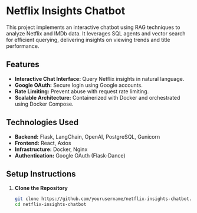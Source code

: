 # Netflix Insights Chatbot

This project implements an interactive chatbot using RAG techniques to analyze Netflix and IMDb data. It leverages SQL agents and vector search for efficient querying, delivering insights on viewing trends and title performance.

## Features

- **Interactive Chat Interface:** Query Netflix insights in natural language.
- **Google OAuth:** Secure login using Google accounts.
- **Rate Limiting:** Prevent abuse with request rate limiting.
- **Scalable Architecture:** Containerized with Docker and orchestrated using Docker Compose.

## Technologies Used

- **Backend:** Flask, LangChain, OpenAI, PostgreSQL, Gunicorn
- **Frontend:** React, Axios
- **Infrastructure:** Docker, Nginx
- **Authentication:** Google OAuth (Flask-Dance)

## Setup Instructions

1. **Clone the Repository**
   ```bash
   git clone https://github.com/yourusername/netflix-insights-chatbot.git
   cd netflix-insights-chatbot
